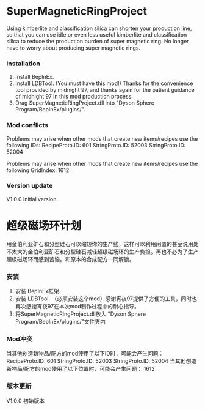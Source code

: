 # SuperMagneticRingProject
Using kimberlite and classification silica can shorten your production line, so that you can use idle or even less useful kimberlite and classification silica to reduce the production burden of super magnetic ring. No longer have to worry about producing super magnetic rings. 

### Installation
1. Install BepInEx.
2. Install LDBTool. (You must have this mod!) Thanks for the convenience tool provided by midnight 97, and thanks again for the patient guidance of midnight 97 in this mod production process.
3. Drag SuperMagneticRingProject.dll into "Dyson Sphere Program/BepInEx/plugins/".

### Mod conflicts
Problems may arise when other mods that create new items/recipes use the following IDs:
RecipeProto.ID: 601
StringProto.ID: 52003
StringProto.ID: 52004

Problems may arise when other mods that create new items/recipes use the following GridIndex:
1612

### Version update
V1.0.0 Initial version

# 超级磁场环计划
用金伯利亚矿石和分型硅石可以缩短你的生产线，这样可以利用闲置的甚至说用处不太大的金伯利亚矿石和分型硅石减轻超级磁场环的生产负担。再也不必为了生产超级磁场环而感到苦恼。和原本的合成配方一同解锁。
### 安装
1. 安装 BepInEx框架.
2. 安装 LDBTool. （必须安装这个mod）感谢宵夜97提供了方便的工具，同时也再次感谢宵夜97在本次mod制作过程中的耐心指导。
3. 将SuperMagneticRingProject.dll放入 "Dyson Sphere Program/BepInEx/plugins/"文件夹内

### Mod冲突
当其他创造新物品/配方的mod使用了以下ID时，可能会产生问题：
RecipeProto.ID: 601
StringProto.ID: 52003
StringProto.ID: 52004
当其他创造新物品/配方的mod使用了以下位置时，可能会产生问题：
1612

### 版本更新
V1.0.0 初始版本